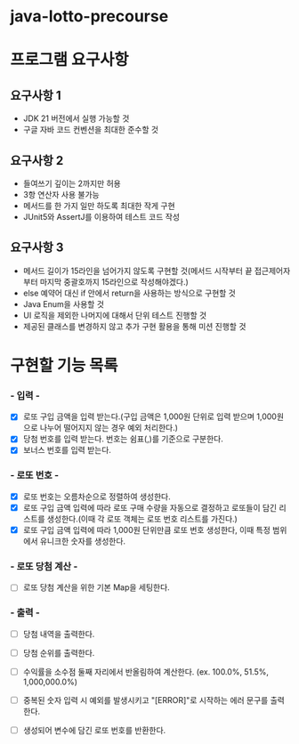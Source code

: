 # java-lotto-precourse



# 프로그램 요구사항
## 요구사항 1
- JDK 21 버전에서 실행 가능할 것
- 구글 자바 코드 컨벤션을 최대한 준수할 것
## 요구사항 2
- 들여쓰기 깊이는 2까지만 허용
- 3항 연산자 사용 불가능
- 메서드를 한 가지 일만 하도록 최대한 작게 구현
- JUnit5와 AssertJ를 이용하여 테스트 코드 작성
## 요구사항 3
- 메서드 길이가 15라인을 넘어가지 않도록 구현할 것(메서드 시작부터 끝 접근제어자부터 마지막 중괄호까지 15라인으로 작성해야겠다.)
- else 예약어 대신 if 안에서 return을 사용하는 방식으로 구현할 것
- Java Enum을 사용할 것
- UI 로직을 제외한 나머지에 대해서 단위 테스트 진행할 것
- 제공된 클래스를 변경하지 않고 추가 구현 활용을 통해 미션 진행할 것

# 구현할 기능 목록
### - 입력 -
- [x] 로또 구입 금액을 입력 받는다.(구입 금액은 1,000원 단위로 입력 받으며 1,000원으로 나누어 떨어지지 않는 경우 예외 처리한다.)
- [x] 당첨 번호를 입력 받는다. 번호는 쉼표(,)를 기준으로 구분한다.
- [x] 보너스 번호를 입력 받는다.

### - 로또 번호 -
- [x] 로또 번호는 오름차순으로 정렬하여 생성한다.
- [x] 로또 구입 금액 입력에 따라 로또 구매 수량을 자동으로 결정하고 로또들이 담긴 리스트를 생성한다.(이때 각 로또 객체는 로또 번호 리스트를 가진다.)
- [x] 로또 구입 금액 입력에 따라 1,000원 단위만큼 로또 번호 생성한다, 이때 특정 범위에서 유니크한 숫자를 생성한다.

### - 로또 당첨 계산 -
- [ ] 로또 당첨 계산을 위한 기본 Map을 세팅한다.

### - 출력 -
- [ ] 당첨 내역을 출력한다.
- [ ] 당첨 순위를 출력한다.
- [ ] 수익률을 소수점 둘째 자리에서 반올림하여 계산한다. (ex. 100.0%, 51.5%, 1,000,000.0%)
- [ ] 중복된 숫자 입력 시 예외를 발생시키고 "[ERROR]"로 시작하는 에러 문구를 출력한다.
- [ ] 생성되어 변수에 담긴 로또 번호를 반환한다.



